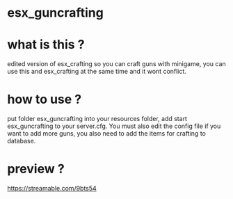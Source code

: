 # esx_guncrafting

# what is this ?

edited version of esx_crafting so you can craft guns with minigame, you can use this and esx_crafting at the same time and it wont conflict.

# how to use ?

put folder esx_guncrafting into your resources folder, add start esx_guncrafting to your server.cfg. You must also edit the config file if you want to add more guns, you also need to add the items for crafting to database.

# preview ?

https://streamable.com/9bts54
